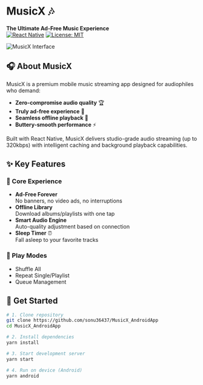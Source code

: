 # MusicX 🎶  
**The Ultimate Ad-Free Music Experience**  
[![React Native](https://img.shields.io/badge/React_Native-0.74-blue?logo=react)](https://reactnative.dev)
[![License: MIT](https://img.shields.io/badge/License-MIT-green)](https://opensource.org/licenses/MIT)

![MusicX Interface](https://via.placeholder.com/1200x400.png?text=MusicX+Player+Interface)

## 🎧 About MusicX
MusicX is a premium mobile music streaming app designed for audiophiles who demand:
- **Zero-compromise audio quality** 🏆
- **Truly ad-free experience** 🚫
- **Seamless offline playback** 💾
- **Buttery-smooth performance** ⚡

Built with React Native, MusicX delivers studio-grade audio streaming (up to 320kbps) with intelligent caching and background playback capabilities.

## ✨ Key Features
### 🎯 Core Experience
- **Ad-Free Forever**  
  No banners, no video ads, no interruptions
- **Offline Library**  
  Download albums/playlists with one tap
- **Smart Audio Engine**  
  Auto-quality adjustment based on connection
- **Sleep Timer** ⏰  
  Fall asleep to your favorite tracks



### 🔄 Play Modes
- Shuffle All
- Repeat Single/Playlist
- Queue Management


## 🚀 Get Started
```bash
# 1. Clone repository
git clone https://github.com/sonu36437/MusicX_AndroidApp
cd MusicX_AndroidApp

# 2. Install dependencies
yarn install

# 3. Start development server
yarn start

# 4. Run on device (Android)
yarn android
